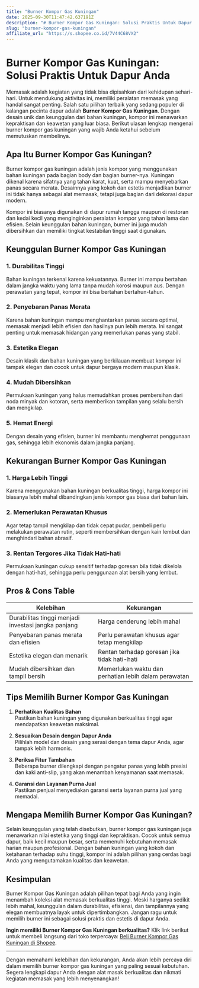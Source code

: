 ```yaml
---
title: "Burner Kompor Gas Kuningan"
date: 2025-09-30T11:47:42.637191Z
description: "# Burner Kompor Gas Kuningan: Solusi Praktis Untuk Dapur Anda..."
slug: "burner-kompor-gas-kuningan"
affiliate_url: "https://s.shopee.co.id/7V44C68VX2"
---
```

# Burner Kompor Gas Kuningan: Solusi Praktis Untuk Dapur Anda

Memasak adalah kegiatan yang tidak bisa dipisahkan dari kehidupan sehari-hari. Untuk mendukung aktivitas ini, memiliki peralatan memasak yang handal sangat penting. Salah satu pilihan terbaik yang sedang populer di kalangan pecinta dapur adalah **Burner Kompor Gas Kuningan**. Dengan desain unik dan keunggulan dari bahan kuningan, kompor ini menawarkan kepraktisan dan keawetan yang luar biasa. Berikut ulasan lengkap mengenai burner kompor gas kuningan yang wajib Anda ketahui sebelum memutuskan membelinya.

## Apa Itu Burner Kompor Gas Kuningan?

Burner kompor gas kuningan adalah jenis kompor yang menggunakan bahan kuningan pada bagian body dan bagian burner-nya. Kuningan dikenal karena sifatnya yang tahan karat, kuat, serta mampu menyebarkan panas secara merata. Desainnya yang kokoh dan estetis menjadikan burner ini tidak hanya sebagai alat memasak, tetapi juga bagian dari dekorasi dapur modern.

Kompor ini biasanya digunakan di dapur rumah tangga maupun di restoran dan kedai kecil yang menginginkan peralatan kompor yang tahan lama dan efisien. Selain keunggulan bahan kuningan, burner ini juga mudah dibersihkan dan memiliki tingkat kestabilan tinggi saat digunakan.

## Keunggulan Burner Kompor Gas Kuningan

### 1. Durabilitas Tinggi
Bahan kuningan terkenal karena kekuatannya. Burner ini mampu bertahan dalam jangka waktu yang lama tanpa mudah korosi maupun aus. Dengan perawatan yang tepat, kompor ini bisa bertahan bertahun-tahun.

### 2. Penyebaran Panas Merata
Karena bahan kuningan mampu menghantarkan panas secara optimal, memasak menjadi lebih efisien dan hasilnya pun lebih merata. Ini sangat penting untuk memasak hidangan yang memerlukan panas yang stabil.

### 3. Estetika Elegan
Desain klasik dan bahan kuningan yang berkilauan membuat kompor ini tampak elegan dan cocok untuk dapur bergaya modern maupun klasik.

### 4. Mudah Dibersihkan
Permukaan kuningan yang halus memudahkan proses pembersihan dari noda minyak dan kotoran, serta memberikan tampilan yang selalu bersih dan mengkilap.

### 5. Hemat Energi
Dengan desain yang efisien, burner ini membantu menghemat penggunaan gas, sehingga lebih ekonomis dalam jangka panjang.

## Kekurangan Burner Kompor Gas Kuningan

### 1. Harga Lebih Tinggi
Karena menggunakan bahan kuningan berkualitas tinggi, harga kompor ini biasanya lebih mahal dibandingkan jenis kompor gas biasa dari bahan lain.

### 2. Memerlukan Perawatan Khusus
Agar tetap tampil mengkilap dan tidak cepat pudar, pembeli perlu melakukan perawatan rutin, seperti membersihkan dengan kain lembut dan menghindari bahan abrasif.

### 3. Rentan Tergores Jika Tidak Hati-hati
Permukaan kuningan cukup sensitif terhadap goresan bila tidak dikelola dengan hati-hati, sehingga perlu penggunaan alat bersih yang lembut.

## Pros & Cons Table

| **Kelebihan**                                       | **Kekurangan**                                         |
|------------------------------------------------------|--------------------------------------------------------|
| Durabilitas tinggi menjadi investasi jangka panjang | Harga cenderung lebih mahal                         |
| Penyebaran panas merata dan efisien                   | Perlu perawatan khusus agar tetap mengkilap         |
| Estetika elegan dan menarik                          | Rentan terhadap goresan jika tidak hati-hati        |
| Mudah dibersihkan dan tampil bersih                 | Memerlukan waktu dan perhatian lebih dalam perawatan|

## Tips Memilih Burner Kompor Gas Kuningan

1. **Perhatikan Kualitas Bahan**  
Pastikan bahan kuningan yang digunakan berkualitas tinggi agar mendapatkan keawetan maksimal.

2. **Sesuaikan Desain dengan Dapur Anda**  
Pilihlah model dan desain yang serasi dengan tema dapur Anda, agar tampak lebih harmonis.

3. **Periksa Fitur Tambahan**  
Beberapa burner dilengkapi dengan pengatur panas yang lebih presisi dan kaki anti-slip, yang akan menambah kenyamanan saat memasak.

4. **Garansi dan Layanan Purna Jual**  
Pastikan penjual menyediakan garansi serta layanan purna jual yang memadai.

## Mengapa Memilih Burner Kompor Gas Kuningan?

Selain keunggulan yang telah disebutkan, burner kompor gas kuningan juga menawarkan nilai estetika yang tinggi dan kepraktisan. Cocok untuk semua dapur, baik kecil maupun besar, serta memenuhi kebutuhan memasak harian maupun profesional. Dengan bahan kuningan yang kokoh dan ketahanan terhadap suhu tinggi, kompor ini adalah pilihan yang cerdas bagi Anda yang mengutamakan kualitas dan keawetan.

## Kesimpulan

Burner Kompor Gas Kuningan adalah pilihan tepat bagi Anda yang ingin menambah koleksi alat memasak berkualitas tinggi. Meski harganya sedikit lebih mahal, keunggulan dalam durabilitas, efisiensi, dan tampilannya yang elegan membuatnya layak untuk dipertimbangkan. Jangan ragu untuk memilih burner ini sebagai solusi praktis dan estetis di dapur Anda.

**Ingin memiliki Burner Kompor Gas Kuningan berkualitas?** Klik link berikut untuk membeli langsung dari toko terpercaya: [Beli Burner Kompor Gas Kuningan di Shopee](https://s.shopee.co.id/7V44C68VX2).

---

Dengan memahami kelebihan dan kekurangan, Anda akan lebih percaya diri dalam memilih burner kompor gas kuningan yang paling sesuai kebutuhan. Segera lengkapi dapur Anda dengan alat masak berkualitas dan nikmati kegiatan memasak yang lebih menyenangkan!